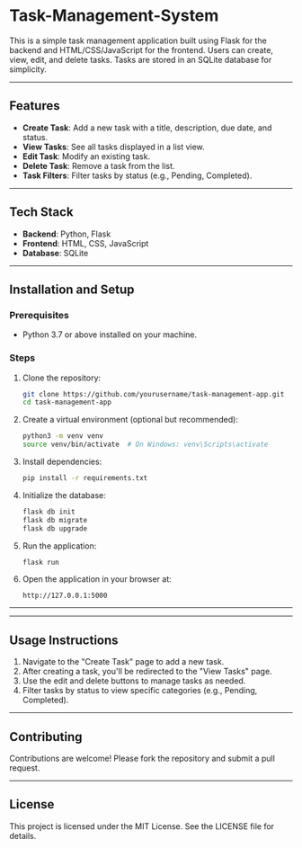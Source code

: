 # Task-Management-System


This is a simple task management application built using Flask for the backend and HTML/CSS/JavaScript for the frontend. Users can create, view, edit, and delete tasks. Tasks are stored in an SQLite database for simplicity.

---

## Features

- **Create Task**: Add a new task with a title, description, due date, and status.
- **View Tasks**: See all tasks displayed in a list view.
- **Edit Task**: Modify an existing task.
- **Delete Task**: Remove a task from the list.
- **Task Filters**: Filter tasks by status (e.g., Pending, Completed).

---

## Tech Stack

- **Backend**: Python, Flask
- **Frontend**: HTML, CSS, JavaScript
- **Database**: SQLite

---

## Installation and Setup

### Prerequisites
- Python 3.7 or above installed on your machine.

### Steps

1. Clone the repository:
    ```bash
    git clone https://github.com/yourusername/task-management-app.git
    cd task-management-app
    ```

2. Create a virtual environment (optional but recommended):
    ```bash
    python3 -m venv venv
    source venv/bin/activate  # On Windows: venv\Scripts\activate
    ```

3. Install dependencies:
    ```bash
    pip install -r requirements.txt
    ```

4. Initialize the database:
    ```bash
    flask db init
    flask db migrate
    flask db upgrade
    ```

5. Run the application:
    ```bash
    flask run
    ```

6. Open the application in your browser at:
    ```
    http://127.0.0.1:5000
    ```

---

---

## Usage Instructions

1. Navigate to the "Create Task" page to add a new task.
2. After creating a task, you'll be redirected to the "View Tasks" page.
3. Use the edit and delete buttons to manage tasks as needed.
4. Filter tasks by status to view specific categories (e.g., Pending, Completed).

---

## Contributing

Contributions are welcome! Please fork the repository and submit a pull request.

---

## License

This project is licensed under the MIT License. See the LICENSE file for details.


